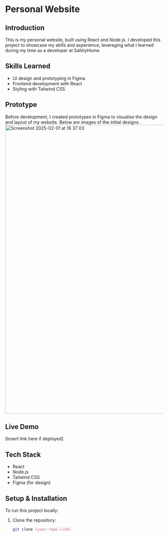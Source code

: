 # **Personal Website**  

## **Introduction**  
This is my personal website, built using React and Node.js. I developed this project to showcase my skills and experience, leveraging what I learned during my time as a developer at SafelyHome.  

## **Skills Learned**  
- UI design and prototyping in Figma  
- Frontend development with React  
- Styling with Tailwind CSS  

## **Prototype**  
Before development, I created prototypes in Figma to visualise the design and layout of my website. Below are images of the initial designs.  
<img width="922" alt="Screenshot 2025-02-01 at 16 37 03" src="https://github.com/user-attachments/assets/aa7c58c9-2a4c-442d-b787-0c2729851e0e" />


## **Live Demo**  
[Insert link here if deployed]  

## **Tech Stack**  
- React  
- Node.js  
- Tailwind CSS  
- Figma (for design)  

## **Setup & Installation**  
To run this project locally:  

1. Clone the repository:  
   ```bash
   git clone [your-repo-link]
